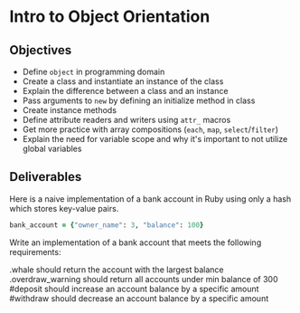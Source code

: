 # Intro to Object Orientation

## Objectives

* Define `object` in programming domain
* Create a class and instantiate an instance of the class
* Explain the difference between a class and an instance
* Pass arguments to `new` by defining an initialize method in class
* Create instance methods
* Define attribute readers and writers using `attr_` macros
* Get more practice with array compositions (`each`, `map`, `select`/`filter`)
* Explain the need for variable scope and why it's important to not utilize global variables

## Deliverables

Here is a naive implementation of a bank account in Ruby using only a hash which stores key-value pairs.

```ruby
bank_account = {"owner_name": 3, "balance": 100}
```

Write an implementation of a bank account that meets the following requirements:

.whale should return the account with the largest balance
.overdraw_warning should return all accounts under min balance of 300
#deposit should increase an account balance by a specific amount
#withdraw should decrease an account balance by a specific amount
